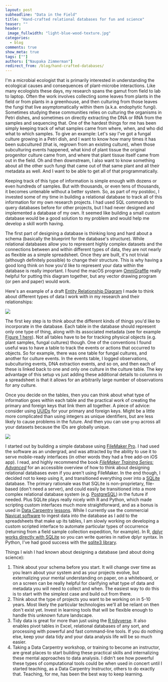 ```yaml
---
layout: post
subheadline: "Data in the Field"
title: "Hand-crafted relational databases for fun and science"
teaser: ""
header:
 image_fullwidth: "light-blue-wood-texture.jpg"
categories:
  - blog
comments: true
show_meta: true
tags: [""]
authors: ["Naupaka Zimmerman"]
redirect_from: /blog/hand-crafted-databases/
---
```


I'm a microbial ecologist that is primarily interested in
understanding the ecological causes and consequences of plant-microbe
interactions. Like many ecologists these days, my research spans the
gamut from field to lab to laptop. Often the work involves collecting
some leaves from plants in the field or from plants in a greenhouse,
and then culturing from those leaves the fungi that live
asymptomatically within them (a.k.a. endophytic fungi). Sometimes
studying these communities relies on culturing the organisms in Petri
dishes, and sometimes on directly extracting the DNA or RNA from the
samples and sequencing that. One of the hardest things for me has been
simply keeping track of what samples came from where, when, and who
did what to which samples. To give an example: Let's say I've got a
fungal culture growing in a Petri dish, and I want to know how many
times it has been subcultured (that is, regrown from an existing
culture), when those subculturing events happened, what kind of plant
tissue the original progenitor culture came from, and where that plant
tissue itself came from out in the field. Oh and then downstream, I
also want to know something about all the other such fungi that came
out of that same plant and all their metadata as well. And I want to
be able to get all of that programmatically.

Keeping track of this type of information is simple enough with dozens
or even hundreds of samples. But with thousands, or even tens of
thousands, it becomes untenable without a better system. So, as part
of my postdoc, I invested some of my time in building a relational
database to track all of this information for my own research
projects. I had used SQL commands to query databases before for other
projects, but I had never designed and implemented a database of my
own. It seemed like building a small custom database would be a good
solution to my problem and would help me develop a skill worth having.

The first part of designing a database is thinking long and hard about
a schema (basically the blueprint for the database's structure). While
relational databases allow you to represent highly complex datasets
and the connections between and within different types of data, they
are not nearly as flexible as a simple spreadsheet. Once they are
built, it's not trivial (although definitely possible) to change their
structure. This is why having a good long think on how you'd like to
represent your data within the database is really important. I found
the macOS program [OmniGraffle](https://www.omnigroup.com/omnigraffle)
really helpful for putting this diagram together, but any vector
drawing program (or pen and paper) would work.

Here's an example of a
draft
[Entity Relationship Diagram](https://en.wikipedia.org/wiki/Entity%E2%80%93relationship_model) I
made to think about different types of data I work with in my research and their relationships:

![](/images/blog/hand-crafted-databases/entity-relationship-diagram.png)

The first key step is to think about the different kinds of things
you'd like to incorporate in the database. Each table in the database
should represent only one type of thing, along with its associated
metadata (see for
example
[Figure 1 here](http://journals.plos.org/ploscompbiol/article?id=10.1371/journal.pcbi.1005097#pcbi-1005097-g001)).
Not all tables have to be for tracking physical objects (e.g. plant
samples, fungal cultures) though. One of the conventions I found useful
was to have a table to track the events or actions that occurred to
objects. So for example, there was one table for fungal cultures, and
another for culture events. In the events table, I logged
observations, subculturing events, DNA extraction events, and so on,
and then each of these is linked back to one and only one culture in
the culture table. The key advantage of this setup vs just adding
these additional details to columns in a spreadsheet is that it allows
for an arbitrarily large number of observations for any culture.

Once you decide on the tables, then you can think about what type of
information goes within each table and the practical work of creating
the primary and foreign keys that link them all together. A piece of
advice: consider using [UUIDs](https://blog.codinghorror.com/primary-keys-ids-versus-guids/) for your primary and foreign keys. Might
be a little more complicated than using integers as unique
identifiers, but are less likely to cause problems in the future. And
then you can use `grep` across all your datasets because the IDs are
globally unique.

![](/images/blog/hand-crafted-databases/tables-small.png)

I started out by building a simple database
using [FileMaker Pro](http://www.filemaker.com/products/). I had used
the software as an undergrad, and was attracted by the ability to use
it to serve mobile-ready interfaces (in other words they had a free
add-on iOS app). I read, and highly recommend the book
*[FileMaker Training Series: Advanced](http://www.filemaker.com/learning/training/fts.html)*
for an accessible overview of how to think about designing relational
databases even if you aren't using FileMaker. In the end though, I
decided not to keep using it, and transitioned everything over into
a [SQLite](https://sqlite.org/) database. The primary rationale was
that SQLite is non-proprietary, file-based (don't need a server), and
could easily be transitioned into a more complex relational database
system (e.g. [PostgreSQL](https://www.postgresql.org/)) in the future
if needed. Plus SQLite plays really nicely with R and Python, which
made scripting custom interfaces much more straightforward, and as a
bonus is used
in
[Data Carpentry](http://www.datacarpentry.org/sql-ecology-lesson/) [lessons](http://www.datacarpentry.org/R-ecology-lesson/05-r-and-databases.html).
While I currently use the
commercial
[Navicat software](https://www.navicat.com/products/navicat-for-sqlite) to
ingest data into the database as I add to the spreadsheets that make
up its tables, I am slowly working on developing a custom scripted
interface to automate particular types of occurrence (returning from a
field sample collection expedition, for example). In
R,
[dplyr works directly with SQLite](https://cran.r-project.org/web/packages/dplyr/vignettes/databases.html) so
you can write queries in native dplyr syntax. In Python, I've had good
success with
the [sqlite3 library](https://docs.python.org/2/library/sqlite3.html).

Things I wish I had known about designing a database (and about doing science): 

1. Think about your schema before you start. It will change over time
   as you learn about your system and as your projects evolve, but
   externalizing your mental understanding on paper, on a whiteboard,
   or on a screen can be really helpful for clarifying what type of
   data and metadata you will need to collect and when. The easiest
   way to do this is to start with the simplest case and build out
   from there.
2. Think about the type of projects you want to be working on in 5-10
   years. Most likely the particular technologies we'll all be reliant
   on then don't exist yet. Invest in learning tools that will be
   flexible enough to handle this unknown future landscape.
3. Tidy data is great for more than just using
   the
   [R tidyverse](https://mran.microsoft.com/web/packages/tidyverse/vignettes/manifesto.html).
   It also enables pivot tables in Excel, relational databases of any
   sort, and processing with powerful and fast command-line tools. If
   you do nothing else, keep your data tidy and your data analysis
   life will be so much easier.
4. Taking a Data Carpentry workshop, or training to become an
   instructor, are great places to start building these practical
   skills and internalizing these mental approaches to data analysis.
   I didn't see how powerful these types of computational tools could
   be when used in concert until I started teaching, as a Data
   Carpentry Instructor, others to do exactly that. Teaching, for me,
   has been the best way to keep learning.
